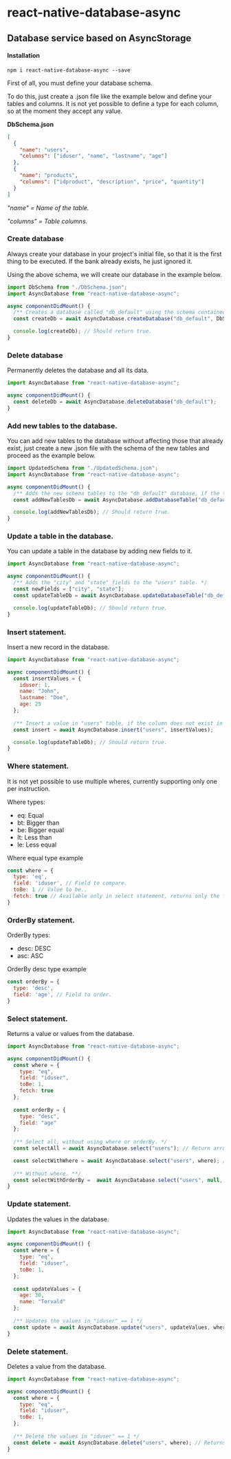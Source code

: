 # react-native-database-async
## Database service based on AsyncStorage

#### Installation
```
npm i react-native-database-async --save
```

First of all, you must define your database schema.

To do this, just create a .json file like the example below and define your tables and columns. It is not yet possible to define a type for each column, so at the moment they accept any value.

**DbSchema.json**
```json
[
  {
    "name": "users",
    "columns": ["iduser", "name", "lastname", "age"]
  },
  {
    "name": "products",
    "columns": ["idproduct", "description", "price", "quantity"]
  }
]
```

*"name" = Name of the table.*

*"columns" = Table columns.*

### Create database
Always create your database in your project's initial file, so that it is the first thing to be executed. If the bank already exists, he just ignored it.

Using the above schema, we will create our database in the example below.

```javascript
import DbSchema from "./DbSchema.json";
import AsyncDatabase from "react-native-database-async";

async componentDidMount() {
  /** Creates a database called "db_default" using the schema contained in the DbSchema.json file */
  const createDb = await AsyncDatabase.createDatabase("db_default", DbSchema);

  console.log(createDb); // Should return true.
}
```

### Delete database
Permanently deletes the database and all its data.

```javascript
import AsyncDatabase from "react-native-database-async";

async componentDidMount() {
  const deleteDb = await AsyncDatabase.deleteDatabase("db_default");
}
```

### Add new tables to the database.
You can add new tables to the database without affecting those that already exist, just create a new .json file with the schema of the new tables and proceed as the example below.

```javascript
import UpdatedSchema from "./UpdatedSchema.json";
import AsyncDatabase from "react-native-database-async";

async componentDidMount() {
  /** Adds the new schema tables to the "db_default" database, if the table already exists does nothing. */
  const addNewTablesDb = await AsyncDatabase.addDatabaseTable("db_default", UpdatedSchema);

  console.log(addNewTablesDb); // Should return true.
}
```

### Update a table in the database.
You can update a table in the database by adding new fields to it.

```javascript
import AsyncDatabase from "react-native-database-async";

async componentDidMount() {
  /** Adds the "city" and "state" fields to the "users" table. */
  const newFields = ["city", "state"];
  const updateTableDb = await AsyncDatabase.updateDatabaseTable("db_default", "users", newFields);

  console.log(updateTableDb); // Should return true.
}
```

### Insert statement.
Insert a new record in the database.

```javascript
import AsyncDatabase from "react-native-database-async";

async componentDidMount() {
  const insertValues = {
    iduser: 1,
    name: "John",
    lastname: "Doe",
    age: 25
  };
  
  /** Insert a value in "users" table, if the column does not exist in the table schema it will return an exception. */
  const insert = await AsyncDatabase.insert("users", insertValues);

  console.log(updateTableDb); // Should return true.
}
```

### Where statement.
It is not yet possible to use multiple wheres, currently supporting only one per instruction.

Where types:
* eq: Equal
* bt: Bigger than
* be: Bigger equal
* lt: Less than
* le: Less equal

Where equal type example
```javascript
const where = {
  type: 'eq',
  field: 'iduser', // Field to compare.
  toBe: 1 // Value to be.,
  fetch: true // Available only in select statement, returns only the first value.
}
```

### OrderBy statement.
OrderBy types:
* desc: DESC
* asc: ASC

OrderBy desc type example
```javascript
const orderBy = {
  type: 'desc',
  field: 'age', // Field to order.
}
```

### Select statement.
Returns a value or values from the database.

```javascript
import AsyncDatabase from "react-native-database-async";

async componentDidMount() {
  const where = {
    type: "eq",
    field: "iduser",
    toBe: 1,
    fetch: true
  };
  
  const orderBy = {
    type: "desc",
    field: "age"
  };
  
  /** Select all, without using where or orderBy. */
  const selectAll = await AsyncDatabase.select("users"); // Return array of values.

  const selectWithWhere = await AsyncDatabase.select("users", where); // Return only value that match with iduser == 1.
  
  /** Without where. **/
  const selectWithOrderBy =  await AsyncDatabase.select("users", null, orderBy); // Return all values, ordened by age DESC.
}
```

### Update statement.
Updates the values in the database.

```javascript
import AsyncDatabase from "react-native-database-async";

async componentDidMount() {
  const where = {
    type: "eq",
    field: "iduser",
    toBe: 1,
  };
  
  const updateValues = {
    age: 30,
    name: "Torvald"
  };
  
  /** Updates the values in "iduser" == 1 */
  const update = await AsyncDatabase.update("users", updateValues, where); // Returns true.
}
```

### Delete statement.
Deletes a value from the database.

```javascript
import AsyncDatabase from "react-native-database-async";

async componentDidMount() {
  const where = {
    type: "eq",
    field: "iduser",
    toBe: 1,
  };
  
  /** Delete the values in "iduser" == 1 */
  const delete = await AsyncDatabase.delete("users", where); // Returns true.
}
```
